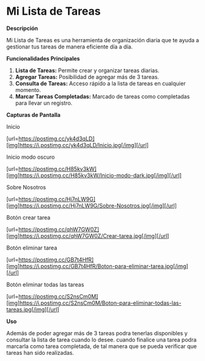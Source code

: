 # Mi Lista de Tareas

**Descripción**

Mi Lista de Tareas es una herramienta de organización diaria que te ayuda a gestionar tus tareas de manera eficiente día a día.

**Funcionalidades Principales**

1. **Lista de Tareas:** Permite crear y organizar tareas diarias.
2. **Agregar Tareas:** Posibilidad de agregar más de 3 tareas.
3. **Consulta de Tareas:** Acceso rápido a la lista de tareas en cualquier momento.
4. **Marcar Tareas Completadas:** Marcado de tareas como completadas para llevar un registro.

**Capturas de Pantalla**

Inicio

[url=https://postimg.cc/yk4d3qLD][img]https://i.postimg.cc/yk4d3qLD/Inicio.jpg[/img][/url]

Inicio modo oscuro

[url=https://postimg.cc/H85kv3kW][img]https://i.postimg.cc/H85kv3kW/Inicio-modo-dark.jpg[/img][/url]

Sobre Nosotros

[url=https://postimg.cc/Hj7nLW9G][img]https://i.postimg.cc/Hj7nLW9G/Sobre-Nosotros.jpg[/img][/url]

Botón crear tarea

[url=https://postimg.cc/qhW7GW0Z][img]https://i.postimg.cc/qhW7GW0Z/Crear-tarea.jpg[/img][/url]

Botón eliminar tarea

[url=https://postimg.cc/GB7t4HfR][img]https://i.postimg.cc/GB7t4HfR/Boton-para-eliminar-tarea.jpg[/img][/url]

Botón eliminar todas las tareas

[url=https://postimg.cc/S2nsCm0M][img]https://i.postimg.cc/S2nsCm0M/Boton-para-eliminar-todas-las-tareas.jpg[/img][/url]

**Uso**

Además de poder agregar más de 3 tareas podra tenerlas
disponibles y consultar la lista de tarea cuando lo desee. 
cuando finalice una tarea podra marcarla como tarea completada,
de tal manera que se pueda verificar que tareas han sido 
realizadas.
